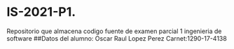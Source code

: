 # IS-2021-P1.
Repositorio que almacena codigo fuente de examen parcial 1 ingenieria de software
##Datos del alumno:
Oscar Raul Lopez Perez
Carnet:1290-17-4138
